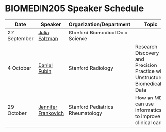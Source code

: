# BIOMEDIN205 Speaker Schedule

| Date | Speaker | Organization/Department | Topic |
|------|---------|-------------------------|-------|
| 27 September | [Julia Salzman](https://profiles.stanford.edu/julia-salzman) | Stanford Biomedical Data Science | |
| 4 October | [Daniel Rubin](https://profiles.stanford.edu/daniel-rubin) | Stanford Radiology | Research Discovery and Precision Practice with Unstructured Biomedical Data |
| 29 October | [Jennifer Frankovich](https://profiles.stanford.edu/jennifer-frankovich) | Stanford Pediatrics Rheumatology | How an MD can use informatics to improve clinical care |
